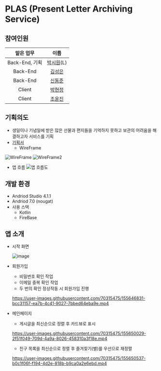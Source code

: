 PLAS (Present Letter Archiving Service)
===================
## 참여인원
|맡은 업무|이름|
|:------:|:---:|
|Back-End, 기획|[박시원](https://github.com/tldnjs324)(L)|
|Back-End|[김성은](https://github.com/EUNA-319)|
|Back-End|[신동준](https://github.com/dongjun0128)|
|Client|[박현정](https://github.com/hyeonjeongs)|
|Client|[조윤진](https://github.com/cyjadela)|

## 기획의도
- 생일이나 기념일에 받은 많은 선물과 편지들을 기억하지 못하고 보관의 어려움을 해결하고자 서비스를 기획
- [기획서](https://github.com/tldnjs324/S2_Archiving/files/8148791/_s2archiving_0.3.pdf)
  - WireFrame

 ![WireFrame](https://user-images.githubusercontent.com/70315475/155646426-ae64e42e-ff9e-4b63-bf16-42dd93fbdf42.jpg)
 ![WireFrame2](https://user-images.githubusercontent.com/70315475/155646595-7be6599d-4669-4725-8afb-acc105377ef5.jpg)

  - 앱 흐름
  ![앱 흐름도](https://user-images.githubusercontent.com/70315475/155649432-c0f88bb5-8f93-4c21-8e65-92d7e0211258.jpg)


## 개발 환경
- Andriod Studio 4.1.1
- Andriod 7.0 (nougat)
- 사용 스택
  - Kotlin
  - FireBase

## 앱 소개
- 시작 화면

  ![image](https://user-images.githubusercontent.com/70315475/155643428-8faba328-cb43-4add-aaf4-73b2017d623e.png)

- 회원가입
  - 비밀번호 확인 작업
  - 이메일 중복 확인 작업
  - 두 번의 확인 정상작동 시 회원가입 진행
  
  https://user-images.githubusercontent.com/70315475/155646831-bcc31157-ea7b-4c41-9027-7bbed64eba9e.mp4
  
 - 메인페이지
    - 게시글을 최신순으로 정렬 후 카드뷰로 표시

    https://user-images.githubusercontent.com/70315475/155650029-2f51f049-709d-4a9a-8026-458310a3f18e.mp4
    
    - 친구 목록을 최신순으로 정렬 후 즐겨찾기(별)를 우선으로 재정렬
    
    https://user-images.githubusercontent.com/70315475/155650537-b0c1f06f-f194-4d2e-818b-b9ca0a2e6ebd.mp4









